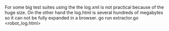 For some big test suites using the the log.xml is not practical because of the huge size. On the other hand the log.html is several hundreds of megabytes so it can not be fully expanded in a browser.
go run extractor.go <robot_log.html>
